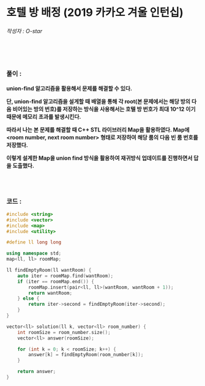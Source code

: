 # 호텔 방 배정 (2019 카카오 겨울 인턴십)

###### 작성자 : O-star

<br/>

<br/>

### 풀이 : 

**union-find 알고리즘을 활용해서 문제를 해결할 수 있다.**

**단, union-find 알고리즘을 설게할 때 배열을 통해 각 root(본 문제에서는 해당 방의 다음 비어있는 방의 번호)를 저장하는 방식을 사용해서는 호텔 방 번호가 최대 10^12 이기 때문에 메모리 초과를 발생시킨다.**

**따라서 나는 본 문제를 해결할 때 C++ STL 라이브러리 Map을 활용하였다. Map에 <room number, next room number> 형태로 저장하여 해당 룸의 다음 빈 룸 번호를 저장했다.**

**이렇게 설계한 Map을 union find 방식을 활용하여 재귀방식 업데이트를 진행하면서 답을 도출했다.**

<br/>

<br/>

### 코드 : 

```c++
#include <string>
#include <vector>
#include <map>
#include <utility>

#define ll long long

using namespace std;
map<ll, ll> roomMap;

ll findEmptyRoom(ll wantRoom) {
    auto iter = roomMap.find(wantRoom);
    if (iter == roomMap.end()) {
        roomMap.insert(pair<ll, ll>(wantRoom, wantRoom + 1));
        return wantRoom;
    } else {
        return iter->second = findEmptyRoom(iter->second);
    }
}

vector<ll> solution(ll k, vector<ll> room_number) {
    int roomSize = room_number.size();
    vector<ll> answer(roomSize);

    for (int k = 0; k < roomSize; k++) {
        answer[k] = findEmptyRoom(room_number[k]);
    }

    return answer;
}
```

